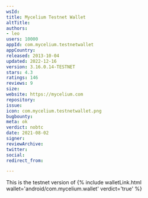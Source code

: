 ```yaml
---
wsId: 
title: Mycelium Testnet Wallet
altTitle: 
authors:
- leo
users: 10000
appId: com.mycelium.testnetwallet
appCountry: 
released: 2013-10-04
updated: 2022-12-16
version: 3.16.0.14-TESTNET
stars: 4.3
ratings: 146
reviews: 9
size: 
website: https://mycelium.com
repository: 
issue: 
icon: com.mycelium.testnetwallet.png
bugbounty: 
meta: ok
verdict: nobtc
date: 2021-08-02
signer: 
reviewArchive: 
twitter: 
social: 
redirect_from: 

---
```


This is the testnet version of {% include walletLink.html wallet='android/com.mycelium.wallet' verdict='true' %}